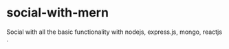 # social-with-mern
Social with all the basic functionality with nodejs, express.js, mongo, reactjs .
